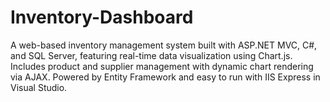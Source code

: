 # Inventory-Dashboard
A web-based inventory management system built with ASP.NET MVC, C#, and SQL Server, featuring real-time data visualization using Chart.js. Includes product and supplier management with dynamic chart rendering via AJAX. Powered by Entity Framework and easy to run with IIS Express in Visual Studio.
